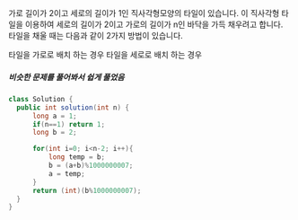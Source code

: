 가로 길이가 2이고 세로의 길이가 1인 직사각형모양의 타일이 있습니다. 이 직사각형 타일을 이용하여 세로의 길이가 2이고 가로의 길이가 n인 바닥을 가득 채우려고 합니다. 타일을 채울 때는 다음과 같이 2가지 방법이 있습니다.

타일을 가로로 배치 하는 경우
타일을 세로로 배치 하는 경우
##### 비슷한 문제를 풀어봐서 쉽게 풀었음
```java
class Solution {
  public int solution(int n) {
      long a = 1;
      if(n==1) return 1;
      long b = 2;

      for(int i=0; i<n-2; i++){
          long temp = b;
          b = (a+b)%1000000007;
          a = temp;
      }      
      return (int)(b%1000000007);
  }
}
```